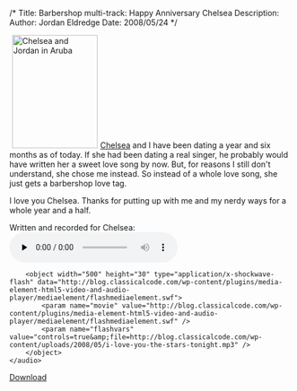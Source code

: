 /*
Title: Barbershop multi-track: Happy Anniversary Chelsea
Description:
Author: Jordan Eldredge
Date: 2008/05/24
*/

<a href="http://blog.classicalcode.com/wp-content/uploads/2008/05/n695475033_824973_3928.jpg"><img class="alignright size-medium wp-image-92" style="margin-left: 5px; margin-right: 5px;" title="Chelsea-Jordan" src="http://blog.classicalcode.com/wp-content/uploads/2008/05/n695475033_824973_3928-225x300.jpg" alt="Chelsea and Jordan in Aruba" width="152" height="202" /></a><a href="http://www.chelseahollow.com">Chelsea</a> and I have been dating a year and six months as of today. If she had been dating a real singer, he probably would have written her a sweet love song by now. But, for reasons I still don't understand, she chose me instead. So instead of a whole love song, she just gets a barbershop love tag.

I love you Chelsea. Thanks for putting up with me and my nerdy ways for a whole year and a half.

Written and recorded for Chelsea:
	<audio id="wp_mep_46" src="http://blog.classicalcode.com/wp-content/uploads/2008/05/i-love-you-the-stars-tonight.mp3" type="audio/mp3"    controls="controls" preload="none"  >
		
		
		
		
		
		
		
		<object width="500" height="30" type="application/x-shockwave-flash" data="http://blog.classicalcode.com/wp-content/plugins/media-element-html5-video-and-audio-player/mediaelement/flashmediaelement.swf">
			<param name="movie" value="http://blog.classicalcode.com/wp-content/plugins/media-element-html5-video-and-audio-player/mediaelement/flashmediaelement.swf" />
			<param name="flashvars" value="controls=true&amp;file=http://blog.classicalcode.com/wp-content/uploads/2008/05/i-love-you-the-stars-tonight.mp3" />			
		</object>		
	</audio>
<script type="text/javascript">
jQuery(document).ready(function($) {
	$('#wp_mep_46').mediaelementplayer({
		m:1
		
		,features: ['playpause','current','progress','duration','volume','tracks','fullscreen']
		,audioWidth:500,audioHeight:30
	});
});
</script>

<a href="http://blog.classicalcode.com/wp-content/uploads/2008/05/i-love-you-the-stars-tonight.mp3">Download</a>